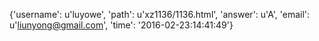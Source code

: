 {'username': u'luyowe', 'path': u'xz1136/1136.html', 'answer': u'A', 'email': u'liunyong@gmail.com', 'time': '2016-02-23:14:41:49'}